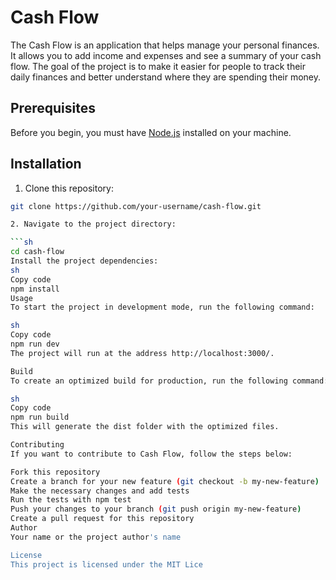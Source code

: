 # Cash Flow

The Cash Flow is an application that helps manage your personal finances. It allows you to add income and expenses and see a summary of your cash flow. The goal of the project is to make it easier for people to track their daily finances and better understand where they are spending their money.

## Prerequisites

Before you begin, you must have [Node.js](https://nodejs.org/) installed on your machine.

## Installation

1. Clone this repository:

```sh
git clone https://github.com/your-username/cash-flow.git

2. Navigate to the project directory:

```sh
cd cash-flow
Install the project dependencies:
sh
Copy code
npm install
Usage
To start the project in development mode, run the following command:

sh
Copy code
npm run dev
The project will run at the address http://localhost:3000/.

Build
To create an optimized build for production, run the following command:

sh
Copy code
npm run build
This will generate the dist folder with the optimized files.

Contributing
If you want to contribute to Cash Flow, follow the steps below:

Fork this repository
Create a branch for your new feature (git checkout -b my-new-feature)
Make the necessary changes and add tests
Run the tests with npm test
Push your changes to your branch (git push origin my-new-feature)
Create a pull request for this repository
Author
Your name or the project author's name

License
This project is licensed under the MIT Lice

